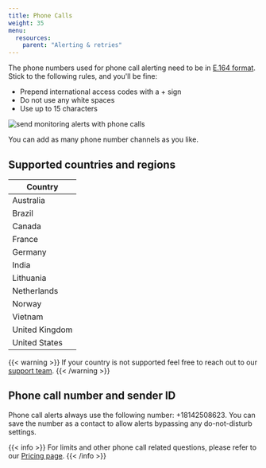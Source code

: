 ```yaml
---
title: Phone Calls
weight: 35
menu:
  resources:
    parent: "Alerting & retries"
---
```


The phone numbers used for phone call alerting need to be in [E.164 format](https://www.twilio.com/docs/glossary/what-e164). Stick to the following rules, and you'll be fine:

- Prepend international access codes with a + sign
- Do not use any white spaces
- Use up to 15 characters

![send monitoring alerts with phone calls](/docs/images/alerting/phone-call.png)

You can add as many phone number channels as you like.

## Supported countries and regions

| Country |
| ------ |
| Australia |
| Brazil |
| Canada |
| France |
| Germany |
| India |
| Lithuania |
| Netherlands |
| Norway |
| Vietnam |
| United Kingdom |
| United States |

{{< warning >}}
If your country is not supported feel free to reach out to our [support team](mailto:support@checklyhq.com).
{{< /warning >}}

## Phone call number and sender ID

Phone call alerts always use the following number: +18142508623. You can save the number as a contact to allow alerts bypassing any do-not-disturb settings.

{{< info >}}
For limits and other phone call related questions, please refer to our [Pricing page](https://www.checklyhq.com/pricing#features).
{{< /info >}}
